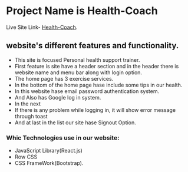 # Project Name is Health-Coach

Live Site Link- [Health-Coach](https://github.com/facebook/create-react-app).

## website's different features and functionality.

- This site is focused Personal health support trainer.
- First feature is site have a header section and in the header there is website name and menu bar along with login option.
- The home page has 3 exercise services.
- In the bottom of the home page hase include some tips in our health.
- In this website hase email password authentication system.
- And Also has Google log in system.
- In the next
- If there is any problem while logging in, it will show error message through toast
- And at last in the list our site hase Signout Option.

### Whic Technologies use in our website:

- JavaScript Library(React.js)
- Row CSS
- CSS FrameWork(Bootstrap).
